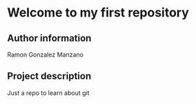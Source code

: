 # Welcome to my first repository

## Author information
Ramon Gonzalez Manzano

## Project description
Just a repo to learn about git
